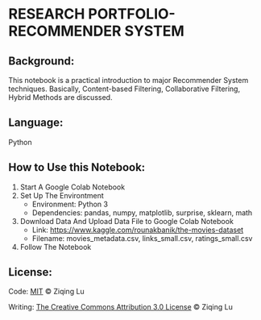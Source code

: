 # RESEARCH PORTFOLIO-RECOMMENDER SYSTEM

## Background: 
This notebook is a practical introduction to major Recommender System techniques. Basically, Content-based Filtering, Collaborative Filtering, Hybrid Methods are discussed. 

## Language: 
Python

## How to Use this Notebook:
1. Start A Google Colab Notebook
2. Set Up The Environtment
	- Environment: Python 3 
	- Dependencies: pandas, numpy, matplotlib, surprise, sklearn, math
3. Download Data And Upload Data File to Google Colab Notebook
	- Link: https://www.kaggle.com/rounakbanik/the-movies-dataset
	- Filename: movies_metadata.csv, links_small.csv, ratings_small.csv
4. Follow The Notebook

## License: 
Code: [MIT](LICENSE-MIT) © Ziqing Lu

Writing: [The Creative Commons Attribution 3.0 License](LICENSE) © Ziqing Lu

